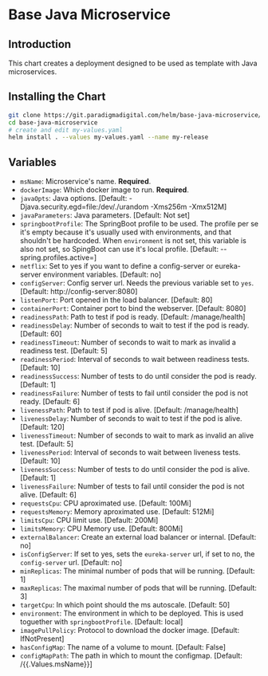 # Base Java Microservice

## Introduction
This chart creates a deployment designed to be used as template with Java microservices.

## Installing the Chart
```bash
git clone https://git.paradigmadigital.com/helm/base-java-microservice/
cd base-java-microservice
# create and edit my-values.yaml
helm install . --values my-values.yaml --name my-release
```

## Variables

* `msName`: Microservice's name. **Required**.
* `dockerImage`: Which docker image to run. **Required**.
* `javaOpts`: Java options. [Default: -Djava.security.egd=file:/dev/./urandom -Xms256m -Xmx512M]
* `javaParameters`: Java parameters. [Default: Not set]
* `springbootProfile`: The SpringBoot profile to be used. The profile per se it's empty because it's usually used with environments, and that shouldn't be hardcoded. When `environment` is not set, this variable is also not set, so SpingBoot can use it's local profile. [Default: --spring.profiles.active=]
* `netflix`: Set to yes if you want to define a config-server or eureka-server environment variables. [Default: no]
* `configServer`: Config server url. Needs the previous variable set to `yes`. [Default: http://config-server:8080]
* `listenPort`: Port opened in the load balancer. [Default: 80]
* `containerPort`: Container port to bind the webserver. [Default: 8080]
* `readinessPath`: Path to test if pod is ready. [Default: /manage/health]
* `readinessDelay`: Number of seconds to wait to test if the pod is ready. [Default: 60]
* `readinessTimeout`: Number of seconds to wait to mark as invalid a readiness test. [Default: 5]
* `readinessPeriod`: Interval of seconds to wait between readiness tests. [Default: 10]
* `readinessSuccess`: Number of tests to do until consider the pod is ready. [Default: 1]
* `readinessFailure`: Number of tests to fail until consider the pod is not ready. [Default: 6]
* `livenessPath`: Path to test if pod is alive. [Default: /manage/health]
* `livenessDelay`: Number of seconds to wait to test if the pod is alive. [Default: 120]
* `livenessTimeout`: Number of seconds to wait to mark as invalid an alive test. [Default: 5]
* `livenessPeriod`: Interval of seconds to wait between liveness tests. [Default: 10]
* `livenessSuccess`: Number of tests to do until consider the pod is alive. [Default: 1]
* `livenessFailure`: Number of tests to fail until consider the pod is not alive. [Default: 6]
* `requestsCpu`: CPU aproximated use. [Default: 100Mi]
* `requestsMemory`: Memory aproximated use. [Default: 512Mi]
* `limitsCpu`: CPU limit use. [Default: 200Mi]
* `limitsMemory`: CPU Memory use. [Default: 800Mi]
* `externalBalancer`: Create an external load balancer or internal. [Default: no]
* `isConfigServer`: If set to yes, sets the `eureka-server` url, if set to no, the `config-server` url. [Default: no]
* `minReplicas`: The minimal number of pods that will be running. [Default: 1]
* `maxReplicas`: The maximal number of pods that will be running. [Default: 3]
* `targetCpu`: In which point should the ms autoscale. [Default: 50]
* `environment`: The environment in which to be deployed. This is used toguether with `springbootProfile`. [Default: local]
* `imagePullPolicy`: Protocol to download the docker image. [Default: IfNotPresent]
* `hasConfigMap`: The name of a volume to mount. [Default: False]
* `configMapPath`: The path in which to mount the configmap. [Default: /{{.Values.msName}}]
